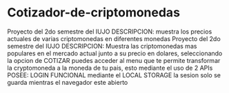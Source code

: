 # Cotizador-de-criptomonedas
Proyecto del 2do semestre del IUJO DESCRIPCION: muestra los precios actuales de varias criptomonedas en diferentes monedas
Proyecto del 2do semestre del IUJO DESCRIPCION: Muestra las criptomonedas mas populares en el mercado actual junto a su precio en dolares, seleccionando la opcion de COTIZAR puedes acceder al menu que te permite transformar la cryptomoneda a la moneda de tu pais, esto mediante el uso de 2 APIs POSEE: LOGIN FUNCIONAL mediante el LOCAL STORAGE la sesion solo se guarda mientras el navegador este abierto
